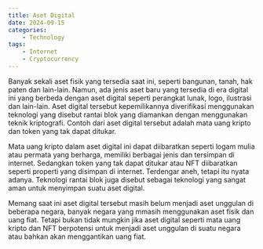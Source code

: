 ```yaml
---
title: Aset Digital
date: 2024-09-15
categories:
    - Technology
tags:
    - Internet
    - Cryptocurrency
---
```


Banyak sekali aset fisik yang tersedia saat ini, seperti bangunan, tanah, hak paten dan lain-lain. Namun, ada jenis aset baru yang tersedia di era digital ini yang berbeda dengan aset digital seperti perangkat lunak, logo, ilustrasi dan lain-lain. Aset digital tersebut kepemilikannya diverifikasi menggunakan teknologi yang disebut rantai blok yang diamankan dengan menggunakan teknik kriptografi. Contoh dari aset digital tersebut adalah mata uang kripto dan token yang tak dapat ditukar.

Mata uang kripto dalam aset digital ini dapat diibaratkan seperti logam mulia atau permata yang berharga, memiliki berbagai jenis dan tersimpan di internet. Sedangkan token yang tak dapat ditukar atau NFT diibaratkan seperti properti yang disimpan di internet. Terdengar aneh, tetapi itu nyata adanya. Teknologi rantai blok juga disebut sebagai teknologi yang sangat aman untuk menyimpan suatu aset digital.

Memang saat ini aset digital tersebut masih belum menjadi aset unggulan di beberapa negara, banyak negara yang mmasih menggunakan aset fisik dan uang fiat. Tetapi bukan tidak mungkin jika aset digital seperti mata uang kripto dan NFT berpotensi untuk menjadi aset unggulan di suatu negara atau bahkan akan menggantikan uang fiat.